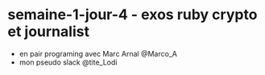 # semaine-1-jour-4 - exos ruby crypto et journalist
- en pair programing avec Marc Arnal @Marco_A
- mon pseudo slack @tite_Lodi

